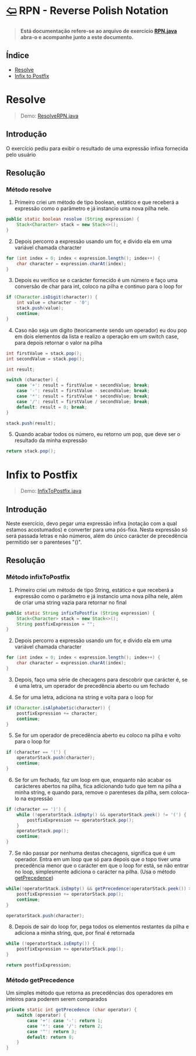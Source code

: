 # [🢨](/readme.md) RPN - Reverse Polish Notation

> **Está documentação refere-se ao arquivo de exercício [RPN.java](/src/exercise/RPN.java) abra-o e acompanhe junto a este documento.**

## Índice

 - [Resolve](#resolve)
 - [Infix to Postfix](#infix-to-postfix)

# Resolve

> Demo: [ResolveRPN.java](/src/main/ResolveRPN.java)

## Introdução

O exercício pediu para exibir o resultado de uma expressão infixa fornecida pelo usuário

## Resolução

### Método resolve

1. Primeiro criei um método de tipo boolean, estático e que receberá a expressão como o parâmetro e já instancio uma nova pilha nele.

```java
public static boolean resolve (String expression) {
	Stack<Character> stack = new Stack<>();
}
```

2. Depois percorro a expressão usando um for, e divido ela em uma variável chamada character

```java
for (int index = 0; index < expression.length(); index++) {
	char character = expression.charAt(index);
}
```

3. Depois eu verifico se o carácter fornecido é um número e faço uma conversão de char para int, coloco na pilha e continuo para o loop for

```java
if (Character.isDigit(character)) {
	int value = character - '0';
	stack.push(value);
	continue;
}
```

4. Caso não seja um digito (teoricamente sendo um operador) eu dou pop em dois elementos da lista e realizo a operação em um switch case, para depois retornar o valor na pilha

```java
int firstValue = stack.pop();
int secondValue = stack.pop();

int result;

switch (character) {
	case '+': result = firstValue + secondValue; break;
	case '-': result = firstValue - secondValue; break;
	case '*': result = firstValue * secondValue; break;
	case '/': result = firstValue / secondValue; break;
	default: result = 0; break;
}

stack.push(result);
```

5. Quando acabar todos os número, eu retorno um pop, que deve ser o resultado da minha expressão

```java
return stack.pop();
```

# Infix to Postfix

> Demo: [InfixToPostfix.java](/src/main/InfixToPostfix.java)

## Introdução

Neste exercício, devo pegar uma expressão infixa (notação com a qual estamos acostumados) e converter para uma pós-fixa. Nesta expressão só será passada letras e não números, além do único carácter de precedência permitido ser o parenteses "()".

## Resolução

### Método infixToPostfix

1. Primeiro criei um método de tipo String, estático e que receberá a expressão como o parâmetro e já instancio uma nova pilha nele, além de criar uma string vazia para retornar no final

```java
public static String infixToPostfix (String expression) {
	Stack<Character> stack = new Stack<>();
	String postfixExpression = "";
}
```

2. Depois percorro a expressão usando um for, e divido ela em uma variável chamada character

```java
for (int index = 0; index < expression.length(); index++) {
	char character = expression.charAt(index);
}
```

3. Depois, faço uma série de checagens para descobrir que carácter é, se é uma letra, um operador de precedência aberto ou um fechado

4. Se for uma letra, adiciona na string e volta para o loop for

```java
if (Character.isAlphabetic(character)) {
	postfixExpression += character;
	continue;
}
```

5. Se for um operador de precedência aberto eu coloco na pilha e volto para o loop for
```java
if (character == '(') {
	operatorStack.push(character);
	continue;
}
```

6. Se for um fechado, faz um loop em que, enquanto não acabar os carácteres abertos na pilha, fica adicionando tudo que tem na pilha a minha string, e quando para, remove o parenteses da pilha, sem coloca-lo na expressão

```java
if (character == ')') {
	while (!operatorStack.isEmpty() && operatorStack.peek() != '(') {
		postfixExpression += operatorStack.pop();
	}
	operatorStack.pop();
	continue;
}
```

7. Se não passar por nenhuma destas checagens, significa que é um operador. Entra em um loop que só para depois que o topo tiver uma precedência menor que o carácter em que o loop for está, se não entrar no loop, simplesmente adiciona o carácter na pilha. (Usa o método [getPrecedence](#método-getprecedence))

```java
while(!operatorStack.isEmpty() && getPrecedence(operatorStack.peek()) >= getPrecedence(character)) {
	postfixExpression += operatorStack.pop();
	continue;
}

operatorStack.push(character);
```

8. Depois de sair do loop for, pega todos os elementos restantes da pilha e adiciona a minha string, que, por final é retornada

```java
while (!operatorStack.isEmpty()) {
	postfixExpression += operatorStack.pop();
}

return postfixExpression;
```

### Método getPrecedence

Um simples método que retorna as precedências dos operadores em inteiros para poderem serem comparados

```java
private static int getPrecedence (char operator) {
	switch (operator) {
		case '+': case '-': return 1;
		case '*': case '/': return 2;
		case '^': return 3;
		default: return 0;
	}
}
```